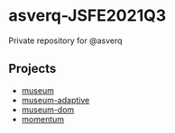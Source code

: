 # asverq-JSFE2021Q3
Private repository for @asverq

## Projects
* [museum](https://rolling-scopes-school.github.io/asverq-JSFE2021Q3/museum/)
* [museum-adaptive](https://rolling-scopes-school.github.io/asverq-JSFE2021Q3/museum-adaptive/)
* [museum-dom](https://rolling-scopes-school.github.io/asverq-JSFE2021Q3/museum-dom/)
* [momentum](https://rolling-scopes-school.github.io/asverq-JSFE2021Q3/momentum/)
